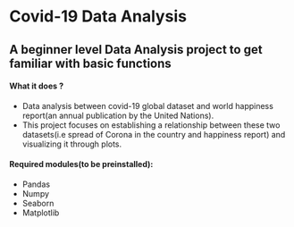 # Covid-19 Data Analysis
## A beginner level Data Analysis project to get familiar with basic functions

#### What it does ?
- Data analysis between covid-19 global dataset and world happiness report(an annual publication by the United Nations).
- This project focuses on establishing a relationship between these two datasets(i.e spread of Corona in the country and happiness report) and visualizing it through plots.

#### Required modules(to be preinstalled):
- Pandas
- Numpy
- Seaborn
- Matplotlib
